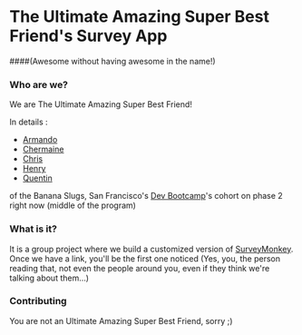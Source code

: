 # The Ultimate Amazing Super Best Friend's Survey App
####(Awesome without having awesome in the name!)

### Who are we?
We are The Ultimate Amazing Super Best Friend!

In details :

- [Armando](https://github.com/trekkie4life)
- [Chermaine](https://github.com/c14jcdj)
- [Chris](https://github.com/chriswoodrich)
- [Henry](https://github.com/henryh28)
- [Quentin](https://github.com/qt-dev)

of the Banana Slugs, San Francisco's [Dev Bootcamp](http://devbootcamp.com)'s cohort on phase 2 right now (middle of the program)

### What is it?
It is a group project where we build a customized version of [SurveyMonkey](surveymonkey.com). Once we have a link, you'll be the first one noticed (Yes, you, the person reading that, not even the people around you, even if they think we're talking about them...)

### Contributing

You are not an Ultimate Amazing Super Best Friend, sorry ;)
